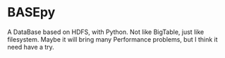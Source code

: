 # BASEpy
A DataBase based on HDFS, with Python. Not like BigTable, just like filesystem. Maybe it will bring many Performance problems, but I think it need have a try.

